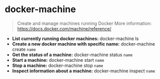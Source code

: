 # docker-machine
> Create and manage machines running Docker
> More information: <https://docs.docker.com/machine/reference/>
- **List currently running docker machines:**
docker-machine ls
- **Create a new docker machine with specific name:**
docker-machine create `name`
- **Get the status of a machine:**
docker-machine status `name`
- **Start a machine:**
docker-machine start `name`
- **Stop a machine:**
docker-machine stop `name`
- **Inspect information about a machine:**
docker-machine inspect `name`
